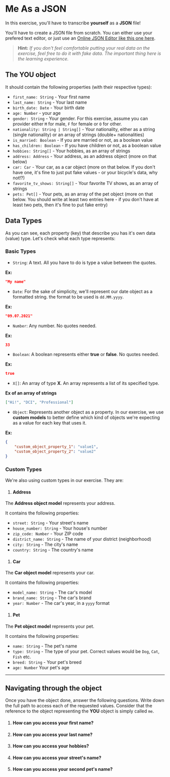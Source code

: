 # Me As a JSON

In this exercise, you'll have to transcribe **yourself** as a **JSON** file!

You'll have to create a JSON file from scratch. You can either use your prefered text editor, or just use an [Online JSON Editor like this one here](https://jsoneditoronline.org/).

> **Hint:** *If you don't feel comfortable putting your real data on the exercise, feel free to do it with fake data. The important thing here is the learning experience.*

## The YOU object
It should contain the following properties (with their respective types):

- `first_name: String` - Your first name
- `last_name: String` - Your last name
- `birth_date: Date` - Your birth date
- `age: Number` - your age
- `gender: String` - Your gender. For this exercise, assume you can provider either `M` for male, `F` for female or `O` for other.
- `nationality: String | String[]` - Your nationality, either as a string (single nationality) or an array of strings (double+ nationalities)
- `is_married: Boolean` - If you are married or not, as a boolean value 
- `has_children: Boolean` - If you have children or not, as a boolean value
- `hobbies: String[]` - Your hobbies, as an array of strings
- `address: Address` - Your address, as an address object (more on that below)
- `car: Car` - Your car, as a car object (more on that below. If you don't have one, it's fine to just put fake values - or your bicycle's data, why not!?)
- `favorite_tv_shows: String[]` - Your favorite TV shows, as an array of strings
- `pets: Pet[]` - Your pets, as an array of the pet object (more on that below. You should write at least two entries here - if you don't have at least two pets, then it's fine to put fake entry)


## Data Types
As you can see, each property (key) that describe you has it's own data (value) type. Let's check what each type represents:

### Basic Types
- `String`: A text. All you have to do is type a value between the quotes.

**Ex:**
```json
"My name"
```
- `Date`: For the sake of simplicity, we'll represent our date object as a formatted string. the format to be used is `dd.MM.yyyy`.

**Ex:**
```json
"09.07.2021"
```
- `Number`: Any number. No quotes needed. 
 
**Ex:**
```json
33
```
- `Boolean`: A boolean represents either **true** or **false**. No quotes needed. 

**Ex:**
```json
true
```
- `X[]`: An array of type **X**. An array represents a list of its specified type. 

**Ex of an array of strings**
```json 
["Hi!", "DCI", "Professional"]
```
- `Object`: Represents another object as a property. In our exercise, we use **custom models** to better define which kind of objects we're expecting as a value for each key that uses it. 

**Ex:**
```json
{
    "custom_object_property_1": "value1",
    "custom_object_property_2": "value2"
}
```

### Custom Types
We're also using custom types in our exercise. They are:

1. #### Address
The **Address object model** represents your address. 

It contains the following properties:

- `street: String` - Your street's name
- `house_number: String` - Your house's number
- `zip_code: Number` - Your ZIP code
- `district_name: String` - The name of your district (neighborhood)
- `city: String` - The city's name
- `country: String` - The country's name

1. #### Car
The **Car object model** represents your car. 

It contains the following properties:

- `model_name: String` - The car's model
- `brand_name: String` - The car's brand
- `year: Number` - The car's year, in a `yyyy` format

1. #### Pet
The **Pet object model** represents your pet. 

It contains the following properties:

- `name: String` - The pet's name
- `type: String` - The type of your pet. Correct values would be `Dog`, `Cat`, `Fish` etc.
- `breed: String` - Your pet's breed
- `age: Number` Your pet's age

---
## Navigating through the object
Once you have the object done, answer the following questions. Write down the full path to access each of the requested values. Consider that the reference to the object representing the **YOU** object is simply called `me`.

1. #### How can you access your first name?
2. #### How can you access your last name?
3. #### How can you access your hobbies?
4. #### How can you access your street's name?
5. #### How can you access your second pet's name?